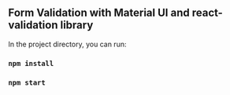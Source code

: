 
## Form Validation with Material UI and react-validation library

In the project directory, you can run:

### `npm install`
### `npm start`
